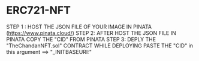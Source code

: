 # ERC721-NFT

STEP 1 : HOST THE JSON FILE OF YOUR IMAGE IN PINATA (https://www.pinata.cloud/)
STEP 2: AFTER HOST THE JSON FILE IN PINATA COPY THE "CID" FROM PINATA
STEP 3: DEPLY THE "TheChandanNFT.sol" CONTRACT WHILE DEPLOYING PASTE THE "CID" in this argument ==> "_INITBASEURI:"
